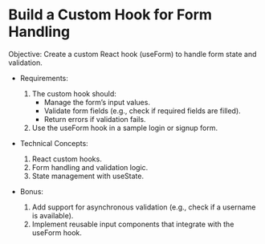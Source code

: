 # Build a Custom Hook for Form Handling

Objective: Create a custom React hook (useForm) to handle form state and validation.

 + Requirements:

    1. The custom hook should: 
       + Manage the form’s input values.
       + Validate form fields (e.g., check if required fields are filled).
       + Return errors if validation fails.
    2. Use the useForm hook in a sample login or signup form.

 + Technical Concepts:

    1. React custom hooks.
    2. Form handling and validation logic.
    3. State management with useState.

 + Bonus:

    1. Add support for asynchronous validation (e.g., check if a username is available).
    2. Implement reusable input components that integrate with the useForm hook.
